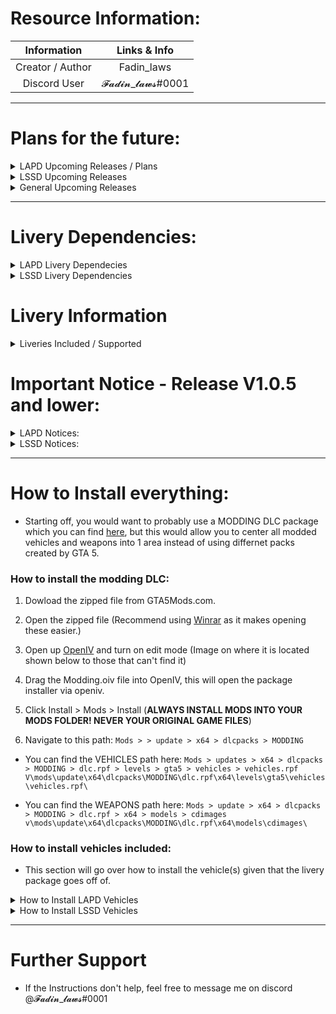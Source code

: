 # Resource Information:

|     Information     |    Links & Info     |
|  :----------------: |   :-------------:   |
|   Creator / Author  |      Fadin_laws     |
|     Discord User    |  𝓕𝓪𝓭𝓲𝓷_𝓵𝓪𝔀𝓼#0001  |

* ***

# Plans for the future:

<details><summary>LAPD Upcoming Releases / Plans</summary>

* [ ] Vehicle pack switch (Removing the support for Ripples legacy pack.
* [ ] Liveries redone to update quality
* [X] Finding a new vehicle pack to replace LAPD Current. 
* [ ] 2011 CVPI Livery Creation
* [ ] 2014 Charger Livery Creation
* [ ] 2018 Charger Livery Creation
* [ ] 2018 Taurus Livery Creation
* [ ] 2018 Durango Livery Creation
* [ ] 2020 Explorer Livery Creation
* [ ] 2020 Tahoe Livery Creation

</details>

<details><summary>LSSD Upcoming Releases</summary>

* [ ] All vehicles in the pack skinned to support LSSD Liveries.
* [ ] Redo the current vehicles to up the quality + desgin of the liveries.
* [ ] 2011 CVPI Livery Creation
* [X] 2014 Charger Livery Creation
* [ ] 2018 Charger Livery Creation
* [ ] 2018 Taurus Livery Creation
* [ ] 2018 Durango Livery Creation
* [ ] 2020 Explorer Livery Creation
* [X] 2020 Tahoe Livery Creation

</details>

<details><summary>General Upcoming Releases</summary>

* Once the liveries are completed, there will also be a SAN ANDREAS version of the LAPD liveries that are being created, this way anyone that wants to use LA based liveries but keep it San Andreas can do that too.
* The liveries will already be placed onto the vehicles supplied in the pack, however, links to the original vehicle pack will also be provided along side 2 folders for the templates + liveries.png files used on the pre-made vehicles.

</details>

* ***

# Livery Dependencies:

<details><summary>LAPD Livery Dependecies</summary>

|    Creator Info      |            Links               |
| :------------------: | :----------------------------: |
|   Vehicle Author     |        [Ripple](https://www.lcpdfr.com/profile/325713-ripple/content/?change_section=1) |
|     Pack Link        |        [Vehicle Pack LCPDFR.com](https://www.lcpdfr.com/downloads/gta5mods/vehiclemodels/25892-els-lspd-legacy-pack/page/2/) |

</details>

<details><summary>LSSD Livery Dependencies</summary>

|    Creator Info      |            Links               |
| :------------------: | :----------------------------: |
|   Vehicle Author     |        [Allen Development](https://www.lcpdfr.com/profile/382698-allen-development/) |
|     Pack Link        |        [Vehicle Pack LCPDFR.com](https://www.lcpdfr.com/downloads/gta5mods/vehiclemodels/41875-whelen-liberty-1-pack-addon-rb-bb/) |

</details>

# Livery Information

<details><summary>Liveries Included / Supported</summary>

<details><summary>LAPD Liveries</summary>

|  LAPD Vehicles      |    Supported  |
|---------------|---------------|
| 2011 CVPI     |       ✔️     |
| 2014 Tahoe    |       ✔️     |
| 2014 Charger  |       ✔️      |
| 2018 Charger  |       ✔️     |
| 2018 Taurus   |       ✔️     |
| 2020 Explorer |       ✔️      |

</details>

<details><summary>LSSD Liveries</summary>

|  LSSD Vehicles      |    Supported  |
|---------------|---------------|
| 2011 CVPI     |       ❌     |
| 2014 Charger    |       ✔️     |
| 2018 Taurus  |       ❌      |
| 2018 Charger  |       ❌     |
| 2018 Durango   |       ❌     |
| 2020 Explorer |       ❌      |
| 2020 Tahoe |       ✔️      |

</details>

</details>


# Important Notice - Release V1.0.5 and lower:

<details><summary>LAPD Notices:</summary>

* The 2018 Taurus livery is lower quality than wanted due to the template of the vehicle provided being lower quality than the other vehicles in the pack.
* The 2018 Charger livery is lower quality than wanted due to the template of the vehicle provided being lower quality than the other vehicles in the pack.
  * Update Release V1.1.0 Will have better quality liveries for all vehicles + updated vehicle packs.
  
</details>

<details><summary>LSSD Notices:</summary>

* Currently the only vehicles supported by the liveries are the 2020 tahoe and 2014 charger. In the next coming update, there will be more vehicles supported!

</details>

* ***

# How to Install everything:
* Starting off, you would want to probably use a MODDING DLC package which you can find [here](https://www.gta5-mods.com/misc/modding-dlc-pack-v), but this would allow you to center all modded vehicles and weapons into 1 area instead of using differnet packs created by GTA 5.

### How to install the modding DLC:
1. Dowload the zipped file from GTA5Mods.com.
2. Open the zipped file (Recommend using [Winrar]() as it makes opening these easier.)
3. Open up [OpenIV](https://openiv.com/) and turn on edit mode (Image on where it is located shown below to those that can't find it)

4. Drag the Modding.oiv file into OpenIV, this will open the package installer via openiv.
5. Click Install > Mods > Install (**ALWAYS INSTALL MODS INTO YOUR MODS FOLDER! NEVER YOUR ORIGINAL GAME FILES**)
6. Navigate to this path: ``Mods > > update > x64 > dlcpacks > MODDING``
* You can find the VEHICLES path here: 
``Mods > updates > x64 > dlcpacks > MODDING > dlc.rpf > levels > gta5 > vehicles > vehicles.rpf``
``V\mods\update\x64\dlcpacks\MODDING\dlc.rpf\x64\levels\gta5\vehicles\vehicles.rpf\``

* You can find the WEAPONS path here:
``Mods > update > x64 > dlcpacks > MODDING > dlc.rpf > x64 > models > cdimages``
``v\mods\update\x64\dlcpacks\MODDING\dlc.rpf\x64\models\cdimages\``

### How to install vehicles included:

* This section will go over how to install the vehicle\(s) given that the livery package goes off of.

<details><summary>How to Install LAPD Vehicles</summary>

1. Download the zipped file provided on [LCPDFR.com](https://www.lcpdfr.com/downloads/gta5mods/vehiclemodels/25892-els-lspd-legacy-pack/page/2/)
2. Navigate to this path in openiv: ``V\mods\update\x64\dlcpacks\MODDING\dlc.rpf\x64\levels\gta5\vehicles\vehicles.rpf\``
3. Drag the vehicles you are wanting (Whether it's Slicktop / Hardtop) into the vehicles.rpf)
4. That's everything, you've installed the vehicles into your GTA 5!

</details>

<details><summary>How to Install LSSD Vehicles</summary>

* This section will go over 2 things, (1) being how to convert the addon version into a REPLACEMENT version; If you want to use ADDON ignore the dropdown section below this message!

<details><summary>How to convert the LSSD Addon vehicles into a replacement pack!</summary>

1. Add the dlc.rpf into your mods folder. \(This way you can open the vehicles with ease)
2. Open the .rpf and navigate to the vehicles - ``\x64\levels\gta5\vehicles\vehicles.rpf\``
3. Find what cars you are wanting to replace SHERIFF and SHERIFF2 
4. Drag them to a folder onto your desktop.
5. Rename the vehicle that you want to replace SHERIFF to look like the dropdown code below 
  * For this demonstration I am going to be using the 2011 CVPI and 2020 Tahoe!
  
<details><summary>2011 CVPI Addon - Replacement</summary>

```css
lib11cvpi.yft → sheriff.yft
lib11cvpi.ytd → sheriff.ytd
lib11cvpi_hi.ytd → sheriff_hi.ytd

ELS file name change: (ELS file location: Folder - ELS
lib11cvpi.xml → sheriff.xml

Anything that is related the vehicle 11cvpirb you want to change to say sheriff
```

</details>

<details><summary>2020 Tahoe Addon - Replacement</summary>

```css
lib20tahoe.yft → sheriff2.yft
lib20tahoe.ytd → sheriff2.ytd
lib20tahoe_hi.ytd → sheriff2_hi.ytd

ELS file name change: (ELS file location: Folder - ELS
lib20tahoe.xml → sheriff2.xml

Anything that is related the vehicle 20tahoerb you want to change to say sheriff2
```

</details>

</details>

### How to install the addon version of the LSSD vehicle pack - Created by Allen Development:

1. Download the Zipped file provided and open the folder.
2. Whilst on the main directory for the zipped file, the main folders you will need are the ELS files and the lib1pack located in the MODLES DLC folder.
3. Navigate to the following path located below:
```
V\mods\update\x64\dlcpacks\
```
4. Drag the folder ``lib1pack`` into the dlcpack location.
5. Head back to the mods directory and navigate to the following path:
```css
V\mods\update\update.rpf\common\data\dlclist.xml
```
6. After opening the dlclist.xml file __IN EDIT MODE__ type the following line at the bottom under the last dlclist calling.
```css
<Item>dlcpacks:/lib1pack/</Item>
```

</details>

* ***

# Further Support  
  
* If the Instructions don't help, feel free to message me on discord @𝓕𝓪𝓭𝓲𝓷_𝓵𝓪𝔀𝓼#0001
